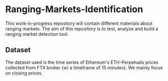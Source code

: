 # Ranging-Markets-Identification

This work-in-progress repository will contain different materials about ranging markets. The aim of this repository is to test, analyze and build a ranging market detection tool.


## Dataset

The dataset used is the time series of Ethereum's ETH-Perpetuals prices collected from FTX broker (w/ a timeframe of 15 minutes). We mainly focus on closing prices.



